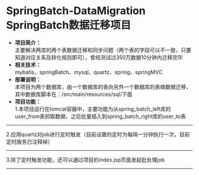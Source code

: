 # SpringBatch-DataMigration SpringBatch数据迁移项目
- **项目简介：**   
主要解决两库的两个表数据迁移和同步问题（两个表的字段可以不一致，只要知道对应关系及转化规则即可），曾经测试过350万数据10分钟内迁移完毕
- **相关技术：**   
mybatis、springBatch、mysql、quartz、spring、springMVC
- **部署说明：**   
本项目为两个数据库，由一个数据库的表向另外一个数据库的表做数据迁移，其中数据库脚本在：/src/main/resources/sql/下面
- **项目功能：**   
1.本项目运行在tomcat容器中，主要功能为从spring_batch_left库的user_from表抓取数据，之后批量插入到spring_batch_right库的user_to表
___
2.应用quartz对job进行定时触发（目前设置的定时为每隔一分钟执行一次，目前定时服务已注释掉）
___
3.除了定时触发功能，还可以通过项目的index.jsp页面发起批处理job
___
